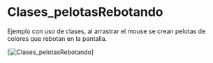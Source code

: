 # Clases_pelotasRebotando

Ejemplo con uso de clases, al arrastrar el mouse se crean pelotas de colores que rebotan en la pantalla.

  [![Clases_pelotasRebotando](https://raw.githubusercontent.com/laadeho/varios/master/Clases_pelotasRebotando/Clases_pelotasRebotando.png)]